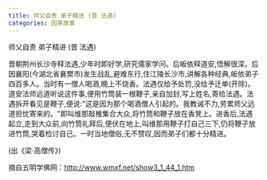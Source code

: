 ```yaml
---
title: 师父自责 弟子精进 (晋 法遇)
categories: 因果故事
---
```



	   
师父自责 弟子精进 (晋 法遇)

晋朝荆州长沙寺释法遇,少年时即好学,研究儒家学问。后皈依释道安,悟解很深。后因襄阳(今湖北省襄樊市)发生战乱,避难东行,住江陵长沙市,讲解各种经典,皈依弟子四百多人。当时有一僧人喝酒,晚上不烧香。法遇仅给予处罚,没给予迁单(开除)。道安法师远道听说这件事,便用竹筒装一根鞭子,亲自加封,写上姓名,寄给法遇。法遇拆开看见是鞭子,便说:"这是因为那个喝酒僧人引起的。我教诫不力,劳累师父远道担忧寄来的。"即叫维那敲椎集合大众,将竹筒和鞭子放在香凳上。进香后,法遇起立,走到大众前,向竹筒礼拜后,便伏在地上,叫维那用鞭子打自己三下,仍将鞭子放进竹筒,哭着检讨自己。一时当地僧俗,无不赞叹,因而弟子们都十分精进。

(出《梁·高僧传》)

摘自五明学佛网：http://www.wmxf.net/show3_1_44_1.htm